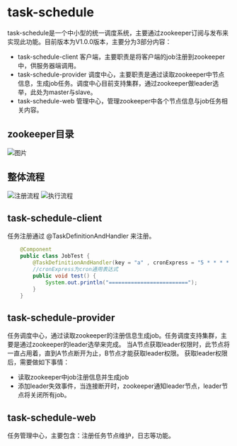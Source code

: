 # task-schedule
task-schedule是一个中小型的统一调度系统，主要通过zookeeper订阅与发布来实现此功能。目前版本为V1.0.0版本，主要分为3部分内容：  
* task-schedule-client   客户端，主要职责是将客户端的job注册到zookeeper中，供服务器端调用。
* task-schedule-provider 调度中心，主要职责是通过读取zookeeper中节点信息，生成job任务。调度中心目前支持集群，通过zookeeper做leader选举，此处为master与slave。
* task-schedule-web      管理中心，管理zookeeper中各个节点信息与job任务相关内容。

## zookeeper目录 
![图片](https://github.com/tryndamere/task-schedule/raw/master/doc/zookeeper.png)

## 整体流程
![注册流程](https://github.com/tryndamere/task-schedule/raw/master/doc/register.png)
![执行流程](https://github.com/tryndamere/task-schedule/raw/master/doc/executor.png)

## task-schedule-client
任务注册通过 @TaskDefinitionAndHandler 来注册。

```java
    @Component
    public class JobTest {
        @TaskDefinitionAndHandler(key = "a" , cronExpress = "5 * * * * ?")
        //cronExpress为cron通用表达式
        public void test() {
            System.out.println("=========================");
        }    
    }
```

## task-schedule-provider
任务调度中心，通过读取zookeeper的注册信息生成job。任务调度支持集群，主要是通过zookeeper的leader选举来完成。
当A节点获取leader权限时，此节点将一直占用着，直到A节点断开为止，B节点才能获取leader权限。
获取leader权限后，需要做如下事情：
* 读取zookeeper中job注册信息并生成job
* 添加leader失效事件，当连接断开时，zookeeper通知leader节点，leader节点将关闭所有job。

## task-schedule-web
任务管理中心，主要包含：注册任务节点维护，日志等功能。



